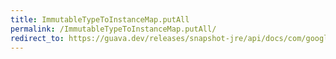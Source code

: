 ```yaml
---
title: ImmutableTypeToInstanceMap.putAll
permalink: /ImmutableTypeToInstanceMap.putAll/
redirect_to: https://guava.dev/releases/snapshot-jre/api/docs/com/google/common/reflect/ImmutableTypeToInstanceMap.html#putAll-java.util.Map-
---
```

